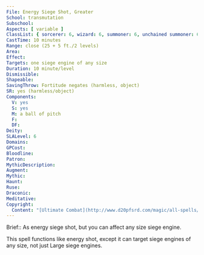 ```yaml
---
File: Energy Siege Shot, Greater
School: transmutation
Subschool: 
Aspects: [ variable ]
ClassList: { sorcerer: 6, wizard: 6, summoner: 6, unchained summoner: 6, occultist: 6 }
CastTime: 10 minutes
Range: close (25 + 5 ft./2 levels)
Area: 
Effect: 
Targets: one siege engine of any size
Duration: 10 minute/level
Dismissible: 
Shapeable: 
SavingThrow: Fortitude negates (harmless, object)
SR: yes (harmless/object)
Components:
  V: yes
  S: yes
  M: a ball of pitch
  F: 
  DF: 
Deity: 
SLALevel: 6
Domains: 
GPCost: 
Bloodline: 
Patron: 
MythicDescription: 
Augment: 
Mythic: 
Haunt: 
Ruse: 
Draconic: 
Meditative: 
Copyright:
  Content: "[Ultimate Combat](http://www.d20pfsrd.com/magic/all-spells/e/energy-siege-shot#TOC-Energy-Siege-Shot-Greater)"
---
```

Brief:: As energy siege shot, but you can affect any size siege engine.

This spell functions like energy shot, except it can target siege engines of any size, not just Large siege engines.

